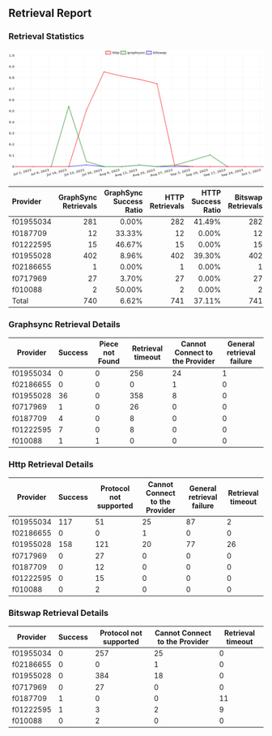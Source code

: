 ## Retrieval Report
### Retrieval Statistics
<img src="https://raw.githubusercontent.com/data-preservation-programs/filplus-checker-assets/main/filecoin-project/filecoin-plus-large-datasets/issues/1735/1696255236280.png"/>

| Provider  | GraphSync Retrievals | GraphSync Success Ratio | HTTP Retrievals | HTTP Success Ratio | Bitswap Retrievals | Bitswap Success Ratio |
| :-------- | -------------------: | ----------------------: | --------------: | -----------------: | -----------------: | --------------------: |
| f01955034 |                  281 |                   0.00% |             282 |             41.49% |                282 |                 0.00% |
| f0187709  |                   12 |                  33.33% |              12 |              0.00% |                 12 |                 8.33% |
| f01222595 |                   15 |                  46.67% |              15 |              0.00% |                 15 |                 6.67% |
| f01955028 |                  402 |                   8.96% |             402 |             39.30% |                402 |                 0.00% |
| f02186655 |                    1 |                   0.00% |               1 |              0.00% |                  1 |                 0.00% |
| f0717969  |                   27 |                   3.70% |              27 |              0.00% |                 27 |                 0.00% |
| f010088   |                    2 |                  50.00% |               2 |              0.00% |                  2 |                 0.00% |
| Total     |                  740 |                   6.62% |             741 |             37.11% |                741 |                 0.27% |

### Graphsync Retrieval Details
| Provider  | Success | Piece not Found | Retrieval timeout | Cannot Connect to the Provider | General retrieval failure |
| --------- | ------- | --------------- | ----------------- | ------------------------------ | ------------------------- |
| f01955034 | 0       | 0               | 256               | 24                             | 1                         |
| f02186655 | 0       | 0               | 0                 | 1                              | 0                         |
| f01955028 | 36      | 0               | 358               | 8                              | 0                         |
| f0717969  | 1       | 0               | 26                | 0                              | 0                         |
| f0187709  | 4       | 0               | 8                 | 0                              | 0                         |
| f01222595 | 7       | 0               | 8                 | 0                              | 0                         |
| f010088   | 1       | 1               | 0                 | 0                              | 0                         |

### Http Retrieval Details
| Provider  | Success | Protocol not supported | Cannot Connect to the Provider | General retrieval failure | Retrieval timeout |
| --------- | ------- | ---------------------- | ------------------------------ | ------------------------- | ----------------- |
| f01955034 | 117     | 51                     | 25                             | 87                        | 2                 |
| f02186655 | 0       | 0                      | 1                              | 0                         | 0                 |
| f01955028 | 158     | 121                    | 20                             | 77                        | 26                |
| f0717969  | 0       | 27                     | 0                              | 0                         | 0                 |
| f0187709  | 0       | 12                     | 0                              | 0                         | 0                 |
| f01222595 | 0       | 15                     | 0                              | 0                         | 0                 |
| f010088   | 0       | 2                      | 0                              | 0                         | 0                 |

### Bitswap Retrieval Details
| Provider  | Success | Protocol not supported | Cannot Connect to the Provider | Retrieval timeout |
| --------- | ------- | ---------------------- | ------------------------------ | ----------------- |
| f01955034 | 0       | 257                    | 25                             | 0                 |
| f02186655 | 0       | 0                      | 1                              | 0                 |
| f01955028 | 0       | 384                    | 18                             | 0                 |
| f0717969  | 0       | 27                     | 0                              | 0                 |
| f0187709  | 1       | 0                      | 0                              | 11                |
| f01222595 | 1       | 3                      | 2                              | 9                 |
| f010088   | 0       | 2                      | 0                              | 0                 |
